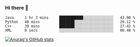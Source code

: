 ### Hi there 👋
<!--START_SECTION:waka-->

```text
Java     1 hr 3 mins     ███████████░░░░░░░░░░░░░░   43.98 %
Python   40 mins         ███████░░░░░░░░░░░░░░░░░░   28.12 %
C++      39 mins         ███████░░░░░░░░░░░░░░░░░░   27.42 %
XML      0 secs          ░░░░░░░░░░░░░░░░░░░░░░░░░   00.48 %
```

<!--END_SECTION:waka-->
[![Anurag's GitHub stats](https://github-readme-stats.vercel.app/api?username=Kevinbarrero)](https://github.com/anuraghazra/github-readme-stats)
<!--
**Kevinbarrero/Kevinbarrero** is a ✨ _special_ ✨ repository because its `README.md` (this file) appears on your GitHub profile.

Here are some ideas to get you started:

- 🔭 I’m currently working on ...
- 🌱 I’m currently learning ...
- 👯 I’m looking to collaborate on ...
- 🤔 I’m looking for help with ...
- 💬 Ask me about ...
- 📫 How to reach me: ...
- 😄 Pronouns: ...
- ⚡ Fun fact: ...

-->


